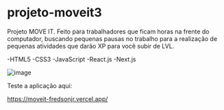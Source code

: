# projeto-moveit3
 Projeto MOVE IT. Feito para trabalhadores que ficam horas na frente do computador, buscando pequenas pausas no trabalho para a realização de pequenas atividades que darão XP para você subir de LVL. 
 
 -HTML5
 -CSS3
 -JavaScript
 -React.js
 -Next.js

![image](https://user-images.githubusercontent.com/75963618/109409770-23e04680-7974-11eb-8530-44612ece4a8a.png)

Teste a aplicação aqui:

https://moveit-fredsonjr.vercel.app/

